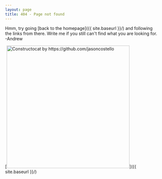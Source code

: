 ```yaml
---
layout: page
title: 404 - Page not found
---
```


Hmm, try going [back to the homepage]({{ site.baseurl }}/) and following the links from there.  Write me if you still can't find what you are looking for. -Andrew

[<img src="{{ site.baseurl }}/images/404.jpg" alt="Constructocat by https://github.com/jasoncostello" style="width: 400px;"/>]({{ site.baseurl }}/)
